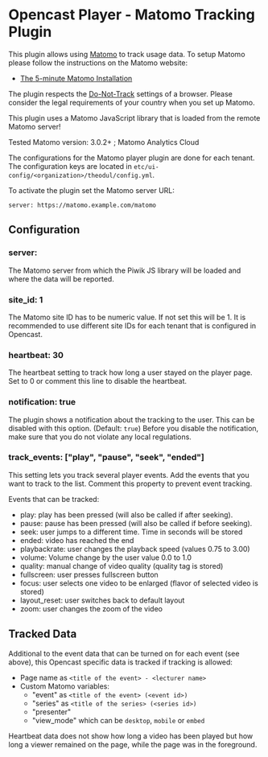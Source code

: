 Opencast Player - Matomo Tracking Plugin
=======================================

This plugin allows using [Matomo](https://matomo.org) to track usage data.
To setup Matomo please follow the instructions on the Matomo website:

- [The 5-minute Matomo Installation](https://matomo.org/docs/installation/#the-5-minute-matomo-installation)

The plugin respects the [Do-Not-Track](https://en.wikipedia.org/wiki/Do_Not_Track) settings of a browser.
Please consider the legal requirements of your country when you set up Matomo.

This plugin uses a Matomo JavaScript library that is loaded from the remote Matomo server!

Tested Matomo version: 3.0.2+ ; Matomo Analytics Cloud

The configurations for the Matomo player plugin are done for each tenant.
The configuration keys are located in `etc/ui-config/<organization>/theodul/config.yml`.

To activate the plugin set the Matomo server URL:

    server: https://matomo.example.com/matomo


Configuration
-------------

### server:

The Matomo server from which the Piwik JS library will be loaded and where the data will be reported.

### site_id: 1

The Matomo site ID has to be numeric value. If not set this will be 1. It is recommended to use different site IDs for
each tenant that is configured in Opencast.

### heartbeat: 30

The heartbeat setting to track how long a user stayed on the player page. Set to 0 or comment this line to
disable the heartbeat.

### notification: true

The plugin shows a notification about the tracking to the user. This can be disabled with this option. (Default: `true`)
Before you disable the notification, make sure that you do not violate any local regulations.

### track_events: ["play", "pause", "seek", "ended"]

This setting lets you track several player events. Add the events that you want to track to the list.
Comment this property to prevent event tracking.

Events that can be tracked:

* play: play has been pressed (will also be called if after seeking).
* pause: pause has been pressed (will also be called if before seeking).
* seek: user jumps to a different time. Time in seconds will be stored
* ended: video has reached the end
* playbackrate: user changes the playback speed (values 0.75 to 3.00)
* volume: Volume change by the user value 0.0 to 1.0
* quality: manual change of video quality (quality tag is stored)
* fullscreen: user presses fullscreen button
* focus: user selects one video to be enlarged (flavor of selected video is stored)
* layout\_reset: user switches back to default layout
* zoom: user changes the zoom of the video

Tracked Data
------------

Additional to the event data that can be turned on for each event (see above), this Opencast specific data is tracked
if tracking is allowed:

* Page name as `<title of the event> - <lecturer name>`
* Custom Matomo variables:
    * "event" as `<title of the event> (<event id>)`
    * "series" as `<title of the series> (<series id>)`
    * "presenter"
    * "view\_mode" which can be `desktop`, `mobile` or `embed`

Heartbeat data does not show how long a video has been played but how long a viewer remained on the page, while the page
was in the foreground.
